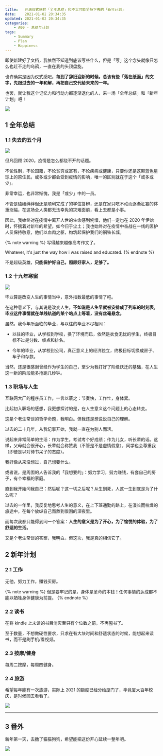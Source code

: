 ```yaml
---
title:   充满仪式感的「全年总结」和不太可能坚持下去的「新年计划」
date:    2021-01-02 20:34:35
updated: 2021-01-02 20:34:35
categories:
    - A00 - 总结与计划
tags:
    - Summary
    - Plan
    - Happiness
---
```


即使新建好了文档，我依然不知道到底该写些什么，但是「写」这个念头就像只怎么也赶不走的乌鸦，一直在我的头顶盘旋。

也许确实是因为仪式感吧，**每到了辞旧迎新的时候，总该有些「落在纸面」的文字，先跟过去的一年和解，再把自己交代给未来的一年。**

也罢，就让我这个记忆力和行动力都逐渐退化的人，来一场「全年总结」和「新年计划」吧！

<img src="https://cdn.jsdelivr.net/gh/ProgCZ/image-cloud-a@master/2021/01/01.jpg" style="zoom:100%"/>

<!-- more -->

## 1 全年总结

### 1.1 失去的五个月

<img src="https://cdn.jsdelivr.net/gh/ProgCZ/image-cloud-a@master/2021/01/02.jpg" style="zoom:100%"/>

但凡回顾 2020，疫情是怎么都绕不开的话题。

不论性别，不论国籍，不论贫穷或富有，不论疾病或健康，只要你还是这颗蓝色星球上的原住民，或多或少都会受到疫情的影响，唯一的区别就在于这个「或多或少」。

非常幸运，也非常惭愧，我是「或少」中的一员。

不管是磕磕绊绊但还是顺利完成了的学位答辩，还是在家只吃不动而逐渐狂妄的体重涨幅，在这场全人类都无法幸免的灾难面前，看上去都是小事。

因此，我始终对在疫情中离开人世的生命感到惋惜，他们一定也在 2020 年伊始时，怀揣着对新年的希望，如今归于尘土；我也始终对在疫情中奋战在一线的医护人员保持敬意，他们以血肉之躯，构筑起保护我们的钢铁长城。

{% note warning %}
写得越来越像高考作文了。

Whatever, it's just the way how i was raised and educated.
{% endnote %}

不是超级英雄，**只能保护好自己，照顾好家人，足够了。**

### 1.2 十九年寒窗

<img src="https://cdn.jsdelivr.net/gh/ProgCZ/image-cloud-a@master/2021/01/03.jpg" style="zoom:100%"/>

毕业算是改变人生的事情当中，意外指数最低的事情了吧。

在这种意义下，与其说是改变人生，**不如说是人生早就被安排成了列车的时刻表，毕业这件事情就在单线轨道的某个站点上等着，没有丝毫悬念。**

虽然，我今年所面临的毕业，与以往的毕业不尽相同：

- 以往的毕业，从学校到学校，换了环境而已，依然是衣食无忧的学生，终极目标不过是分数、绩点和排名。

- 今年的毕业，从学校到公司，真正意义上的经济独立，终极目标切换成房子、车子和存款。

当然，还是很感谢曾经作为学生的自己，至少为我打好了阶级跃迁的基础，在人生这一新的阶段能多抢跑几秒钟。

### 1.3 职场与人生

互联网大厂的程序员工作，一言以蔽之：节奏快，工作忙，身体累。

比起初入职场的感想，我更想探讨的是，在人生意义这个问题上的心态转变。

这是个老生常谈的哲学命题，我明白。但我还是想说说自己的理解。

过去的二十几年，从我记事开始，我就一直在为别人而活。

说起来非常简单的生活：作为学生，考试考个好成绩；作为儿女，听长辈的话。这样，父母就会很开心，长辈就会称赞我（不管是不是虚情假意），同学也会尊重我（即便是以对待书呆子的态度）。

我好像从来没想过，自己想要什么。

或者说，是周围的人告诉我的「我想要的」：努力学习，努力赚钱，有套自己的房子，有个幸福的家庭。

直到我开始问我自己：然后呢？这一切之后呢？从生到死，人这一生到底是为了什么呢？

过去的一年里，我反复地思考人生的意义，在上下班通勤的路上，在漫长而枯燥的旅途中，在每个放纵自己而熬到很困的深夜里。

而每次我都只能得到同一个答案：**人生的意义是为了开心，为了愉悦的体验，为了舒适的生活。**

又是个老生常谈的答案，我明白。但这次，我是真的相信它了。

## 2 新年计划

### 2.1 工作

无他，努力工作，赚钱买房。

{% note warning %}
但是要牢记的是，身体是革命的本钱！任何事情的达成都不能以牺牲身体健康为前提。
{% endnote %}

### 2.2 读书

在将 kindle 上未读的书目消灭至只有个位数之前，不再囤书了。

至于数量，不想做硬性要求，只求在有大块时间和舒适状态的时候，能想起来读书，而不是刷手机/看视频。

### 2.3 按摩/健身

每周二按摩，每周四健身。

### 2.4 旅游

希望每年能有一次旅游，实际上 2021 的额度已经分给厦门了，毕竟厦大百年校庆，是时候回去看看了。

<img src="https://cdn.jsdelivr.net/gh/ProgCZ/image-cloud-a@master/2021/01/04.jpg" style="zoom:100%"/>

---

## 3 番外

新年第一天，去撸了猫猫狗狗，希望能把这份开心延续一整年吧。

<img src="https://cdn.jsdelivr.net/gh/ProgCZ/image-cloud-a@master/2021/01/05.jpg" style="zoom:100%"/>
